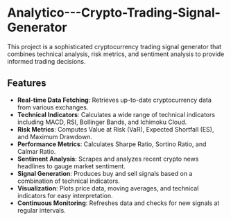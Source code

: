 # Analytico---Crypto-Trading-Signal-Generator
This project is a sophisticated cryptocurrency trading signal generator that combines technical analysis, risk metrics, and sentiment analysis to provide informed trading decisions.

## Features

- **Real-time Data Fetching**: Retrieves up-to-date cryptocurrency data from various exchanges.
- **Technical Indicators**: Calculates a wide range of technical indicators including MACD, RSI, Bollinger Bands, and Ichimoku Cloud.
- **Risk Metrics**: Computes Value at Risk (VaR), Expected Shortfall (ES), and Maximum Drawdown.
- **Performance Metrics**: Calculates Sharpe Ratio, Sortino Ratio, and Calmar Ratio.
- **Sentiment Analysis**: Scrapes and analyzes recent crypto news headlines to gauge market sentiment.
- **Signal Generation**: Produces buy and sell signals based on a combination of technical indicators.
- **Visualization**: Plots price data, moving averages, and technical indicators for easy interpretation.
- **Continuous Monitoring**: Refreshes data and checks for new signals at regular intervals.
